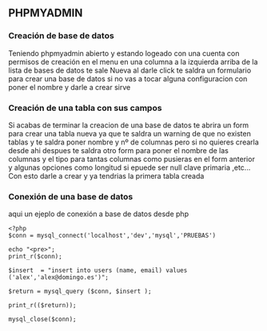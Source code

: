 ## PHPMYADMIN
### Creación de base de datos
Teniendo phpmyadmin abierto y estando logeado con una cuenta con permisos de creación en el menu en una columna a la izquierda arriba de la lista de bases de datos te sale Nueva al darle click te saldra un formulario para crear una base de datos si no vas a tocar alguna configuracion con poner el nombre y darle a crear sirve

### Creación de una tabla con sus campos
Si acabas de terminar la creacion de una base de datos te abrira un form para crear una tabla nueva ya que te saldra un warning de que no existen tablas y te saldra poner nombre y nº de columnas pero si no quieres crearla desde ahi despues te saldra otro form para poner el nombre de las columnas y el tipo para tantas columnas como pusieras en el form anterior y algunas opciones como longitud si epuede ser null clave primaria ,etc... Con esto darle a crear y ya tendrias la primera tabla creada

### Conexión de una base de datos
aqui un ejeplo de conexión a base de datos desde php
```
<?php
$conn = mysql_connect('localhost','dev','mysql','PRUEBAS')

echo "<pre>";
print_r($conn);

$insert  = "insert into users (name, email) values ('alex','alex@domingo.es')";

$return = mysql_query ($conn, $insert );

print_r(($return));

mysql_close($conn);

```